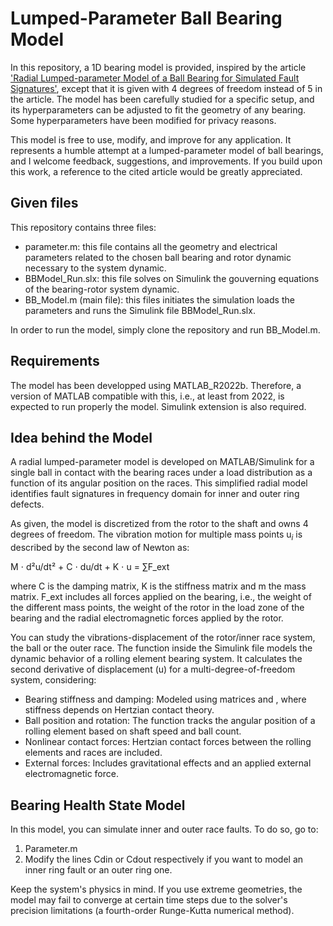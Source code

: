# Lumped-Parameter Ball Bearing Model 

In this repository, a 1D bearing model is provided, inspired by the article ['Radial Lumped-parameter Model of a Ball Bearing for Simulated Fault Signatures'](https://ieeexplore.ieee.org/document/10271443), except that it is given with 4 degrees of freedom instead of 5 in the article. The model has been carefully studied for a specific setup, and its hyperparameters can be adjusted to fit the geometry of any bearing. Some hyperparameters have been modified for privacy reasons.

This model is free to use, modify, and improve for any application. It represents a humble attempt at a lumped-parameter model of ball bearings, and I welcome feedback, suggestions, and improvements. If you build upon this work, a reference to the cited article would be greatly appreciated.


## Given files

This repository contains three files: 

- parameter.m: this file contains all the geometry and electrical parameters related to the chosen ball bearing and rotor dynamic necessary to the system dynamic. 
- BBModel_Run.slx: this file solves on Simulink the gouverning equations of the bearing-rotor system dynamic. 
- BB_Model.m (main file): this files initiates the simulation loads the parameters and runs the Simulink file BBModel_Run.slx.  

In order to run the model, simply clone the repository and run BB_Model.m.

## Requirements 

The model has been developped using MATLAB_R2022b. Therefore, a version of MATLAB compatible with this, i.e., at least from 2022, is expected to run properly the model. Simulink extension is also required. 

## Idea behind the Model

A radial lumped-parameter model is developed on MATLAB/Simulink for a single ball in contact with the bearing races under a load distribution as a function of its angular position on the races. This simplified radial model identifies fault signatures in frequency domain for inner and outer ring defects. 

As given, the model is discretized from the rotor to the shaft and owns 4 degrees of freedom. The vibration motion for multiple mass points u$_i$ is described by the second law of Newton as:

M ⋅ d²u/dt² + C ⋅ du/dt + K ⋅ u = ∑F_ext

 where C is the damping matrix, K is the stiffness matrix and m the mass matrix. F_ext includes all forces applied on the bearing, i.e., the weight of the different mass points, the weight of the rotor in the load zone of the bearing and the radial electromagnetic forces applied by the rotor.

You can study the vibrations-displacement of the rotor/inner race system, the ball or the outer race. The function inside the Simulink file models the dynamic behavior of a rolling element bearing system. It calculates the second derivative of displacement (u) for a multi-degree-of-freedom system, considering:

- Bearing stiffness and damping: Modeled using matrices  and , where stiffness depends on Hertzian contact theory.
- Ball position and rotation: The function tracks the angular position of a rolling element based on shaft speed and ball count.
- Nonlinear contact forces: Hertzian contact forces between the rolling elements and races are included.
- External forces: Includes gravitational effects and an applied external electromagnetic force.

## Bearing Health State Model

In this model, you can simulate inner and outer race faults. To do so, go to: 

1. Parameter.m
2. Modify the lines Cdin or Cdout respectively if you want to model an inner ring fault or an outer ring one.

Keep the system's physics in mind. If you use extreme geometries, the model may fail to converge at certain time steps due to the solver's precision limitations (a fourth-order Runge-Kutta numerical method). 







